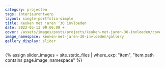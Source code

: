 ```yaml
---
category: projecten
tags: interieurontwerp
layout: single-portfolio-simple
title: Keuken met jaren ’30 invloeden
date: 2022-05-13 09:00:00 +
cover: /assets/images/posts/projects/keuken-met-jaren-30-invloeden/cover@450.jpg
image_namespace: keuken-met-jaren-30-invloeden/gallery
gallery_display: slider
---
```

{% assign slider_images = site.static_files | where_exp: "item", "item.path contains page.image_namespace" %}
